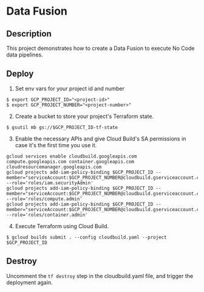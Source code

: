 # Data Fusion

## Description

This project demonstrates how to create a Data Fusion to execute No Code data pipelines.

## Deploy

1. Set env vars for your project id and number
```
$ export GCP_PROJECT_ID="<project-id>"
$ export GCP_PROJECT_NUMBER="<project-number>"
```

2. Create a bucket to store your project's Terraform state. 
```
$ gsutil mb gs://$GCP_PROJECT_ID-tf-state
```

3. Enable the necessary APIs and give Cloud Build's SA permissions in case it's the first time you use it.
```
gcloud services enable cloudbuild.googleapis.com compute.googleapis.com container.googleapis.com cloudresourcemanager.googleapis.com
gcloud projects add-iam-policy-binding $GCP_PROJECT_ID --member="serviceAccount:$GCP_PROJECT_NUMBER@cloudbuild.gserviceaccount.com" --role='roles/iam.securityAdmin'
gcloud projects add-iam-policy-binding $GCP_PROJECT_ID --member="serviceAccount:$GCP_PROJECT_NUMBER@cloudbuild.gserviceaccount.com" --role='roles/compute.admin'
gcloud projects add-iam-policy-binding $GCP_PROJECT_ID --member="serviceAccount:$GCP_PROJECT_NUMBER@cloudbuild.gserviceaccount.com" --role='roles/container.admin'
```

4. Execute Terraform using Cloud Build.
```
$ gcloud builds submit . --config cloudbuild.yaml --project $GCP_PROJECT_ID
```

## Destroy
Uncomment the `tf destroy` step in the cloudbuild.yaml file, and trigger the deployment again.
